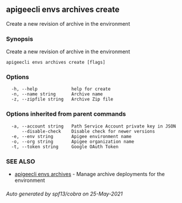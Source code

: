 ## apigeecli envs archives create

Create a new revision of archive in the environment

### Synopsis

Create a new revision of archive in the environment

```
apigeecli envs archives create [flags]
```

### Options

```
  -h, --help             help for create
  -n, --name string      Archive name
  -z, --zipfile string   Archive Zip file
```

### Options inherited from parent commands

```
  -a, --account string   Path Service Account private key in JSON
      --disable-check    Disable check for newer versions
  -e, --env string       Apigee environment name
  -o, --org string       Apigee organization name
  -t, --token string     Google OAuth Token
```

### SEE ALSO

* [apigeecli envs archives](apigeecli_envs_archives.md)	 - Manage archive deployments for the environment

###### Auto generated by spf13/cobra on 25-May-2021
